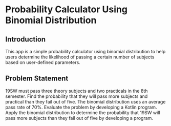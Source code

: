# Probability Calculator Using Binomial Distribution

## Introduction
This app is a simple probability calculator using binomial distribution to help users determine the likelihood of passing a certain number of subjects based on user-defined parameters.

## Problem Statement
19SW must pass three theory subjects and two practicals in the 8th semester. Find the probability that they will pass more subjects and practical than they fail out of five. The binomial distribution uses an average pass rate of 70%. Evaluate the problem by developing a Kotlin program. Apply the binomial distribution to determine the probability that 19SW will pass more subjects than they fail out of five by developing a program.

